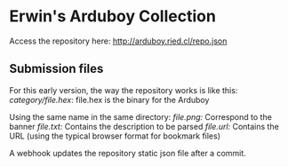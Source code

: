 # Erwin's Arduboy Collection

Access the repository here:
http://arduboy.ried.cl/repo.json

## Submission files

For this early version, the way the repository works is like this:
_category/file.hex_: file.hex is the binary for the Arduboy

Using the same name in the same directory:
_file.png:_ Correspond to the banner
_file.txt:_ Contains the description to be parsed
_file.url:_ Contains the URL (using the typical browser format for bookmark files)

A webhook updates the repository static json file after a commit. 
